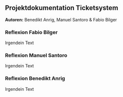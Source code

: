 ## Projektdokumentation Ticketsystem
**Autoren:** Benedikt Anrig, Manuel Santoro & Fabio Bilger


### Reflexion Fabio Bilger
Irgendein Text

### Reflexion Manuel Santoro
Irgendein Text

### Reflexion Benedikt Anrig
Irgendein Text
